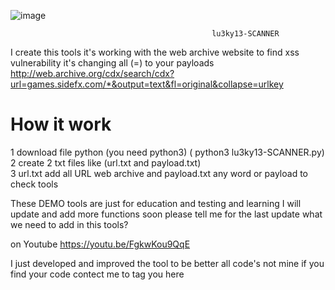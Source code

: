 ![image](https://user-images.githubusercontent.com/60549548/163124562-4acc1d97-0e0c-4f6e-ab1c-14f38c43401e.png)

                                                 lu3ky13-SCANNER
                                                 
I create this tools it's working with the web archive website to find xss vulnerability it's changing all (=) to your payloads <br>
http://web.archive.org/cdx/search/cdx?url=games.sidefx.com/*&output=text&fl=original&collapse=urlkey  

<h1> How it work </h1>

1 download file python (you need python3) ( python3 lu3ky13-SCANNER.py) <br>
2 create 2 txt files like (url.txt and payload.txt) <br>
3 url.txt add all URL web archive and payload.txt any word or payload to check tools <br>



These DEMO tools are just for education and testing and learning I will update and add more functions soon 
please tell me for the last update what we need to add in this tools? 

on Youtube https://youtu.be/FgkwKou9QqE


I just developed and improved the tool to be better 
all code's not mine 
if you find your code contect me to tag you here 
